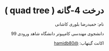 <div dir=rtl>

# درخت 4-گانه ( quad tree )

نام: حمیدرضا بلوری کاشانی

دانشجوی مهندسی کامپیوتر دانشگاه شاهد ورودی 99

اکانت گیتهاب: [@hamidb80](https://github.com/hamidb80)

</div>
